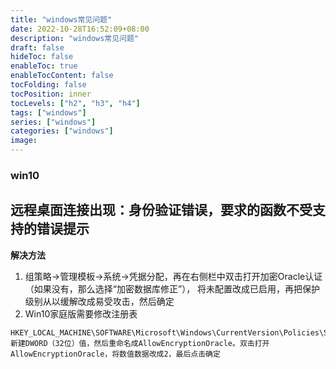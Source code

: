 ```yaml
---
title: "windows常见问题"
date: 2022-10-28T16:52:09+08:00
description: "windows常见问题"
draft: false
hideToc: false
enableToc: true
enableTocContent: false
tocFolding: false
tocPosition: inner
tocLevels: ["h2", "h3", "h4"]
tags: ["windows"]
series: ["windows"]
categories: ["windows"]
image:
---
```

### win10
## 远程桌面连接出现：身份验证错误，要求的函数不受支持的错误提示
**解决方法**
1. 组策略→管理模板→系统→凭据分配，再在右侧栏中双击打开加密Oracle认证（如果没有，那么选择“加密数据库修正”）， 将未配置改成已启用，再把保护级别从以缓解改成易受攻击，然后确定
2. Win10家庭版需要修改注册表
```
HKEY_LOCAL_MACHINE\SOFTWARE\Microsoft\Windows\CurrentVersion\Policies\System\CredSSP\Parameters
新建DWORD（32位）值，然后重命名成AllowEncryptionOracle。双击打开AllowEncryptionOracle，将数值数据改成2，最后点击确定
```



